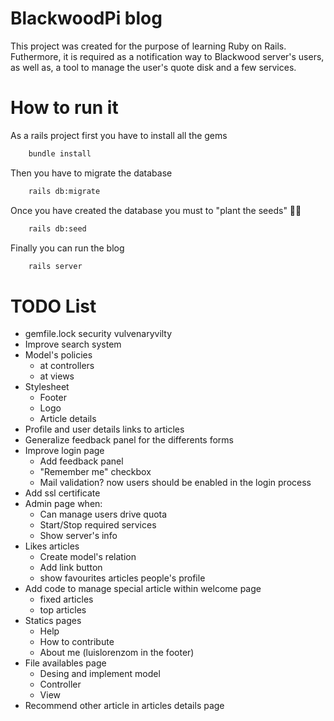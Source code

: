 # BlackwoodPi blog

This project was created for the purpose of learning Ruby on Rails. Futhermore, it is required as a notification way to Blackwood server's users, as well as, a tool to manage the user's quote disk and a few services.

# How to run it
As a rails project first you have to install all the gems
```bash
    bundle install
```
Then you have to migrate the database
```bash
    rails db:migrate
```
Once you have created the database you must to "plant the seeds" :herb::grin:
```bash
    rails db:seed
```
Finally you can run the blog
```bash
    rails server
```

# TODO List

* gemfile.lock security vulvenaryvilty
* Improve search system
* Model's policies
  * at controllers
  * at views
* Stylesheet
  * Footer 
  * Logo
  * Article details
* Profile and user details links to articles
* Generalize feedback panel for the differents forms
* Improve login page
  * Add feedback panel
  * "Remember me" checkbox
  * Mail validation? now users should be enabled in the login process
* Add ssl certificate
* Admin page when:
  * Can manage users drive quota
  * Start/Stop required services
  * Show server's info
* Likes articles
  * Create model's relation
  * Add link button
  * show favourites articles people's profile
* Add code to manage special article within welcome page
  * fixed articles
  * top articles
* Statics pages
  * Help
  * How to contribute
  * About me (luislorenzom in the footer)
* File availables page
  * Desing and implement model
  * Controller
  * View
* Recommend other article in articles details page